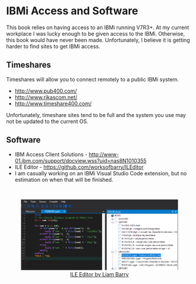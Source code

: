 # IBMi Access and Software

This book relies on having access to an IBMi running V7R3+. 
At my current workplace I was lucky enough to be given access to the IBMi. Otherwise, this book would have never been made.
Unfortunately, I believe it is getting harder to find sites to get IBMi access.


## Timeshares
Timeshares will allow you to connect remotely to a public IBMi system.
* http://www.pub400.com/
* http://www.rikascom.net/
* http://www.timeshare400.com/

Unfortunately, timeshare sites tend to be full and the system you use may not be updated to the current OS.


## Software
* IBM Access Client Solutions - http://www-01.ibm.com/support/docview.wss?uid=nas8N1010355
* ILE Editor - https://github.com/worksofbarry/ILEditor
* I am casually working on an IBMi Visual Studio Code extension, but no estimation on when that will be finished.


<br>


<figure align="center">
	<img src="./preface/_assets/preface-02.PNG" alt="ILE Editor by Liam Barry" />
	<figcaption align="center">
		<a href="https://github.com/worksofbarry/ILEditor">
			ILE Editor by Liam Barry
		</a>
	</figcaption>
</figure>


